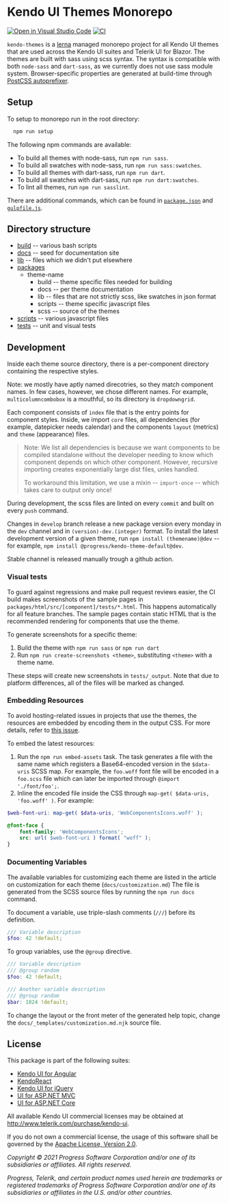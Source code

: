 # Kendo UI Themes Monorepo

[![Open in Visual Studio Code](https://open.vscode.dev/badges/open-in-vscode.svg)](https://open.vscode.dev/telerik/kendo-themes)
[![CI](https://github.com/telerik/kendo-themes/actions/workflows/ci_dev.yml/badge.svg?branch=develop)](https://github.com/telerik/kendo-themes/actions/workflows/ci_dev.yml)

`kendo-themes` is a [lerna](https://github.com/lerna/lerna/) managed monorepo project for all Kendo UI themes that are used across the Kendo UI suites and Telerik UI for Blazor. The themes are built with sass using scss syntax. The syntax is compatible with both `node-sass` and `dart-sass`, as we currently does not use sass module system. Browser-specific properties are generated at build-time through [PostCSS autoprefixer](https://github.com/postcss/autoprefixer).

## Setup

To setup to monorepo run in the root directory:

```sh
  npm run setup
```

The following npm commands are available:

* To build all themes with node-sass, run `npm run sass`.
* To build all swatches with node-sass, run `npm run sass:swatches`.
* To build all themes with dart-sass, run `npm run dart`.
* To build all swatches with dart-sass, run `npm run dart:swatches`.
* To lint all themes, run `npm run sasslint`.

There are additional commands, which can be found in [`package.json`](package.json) and [`gulpfile.js`](gulpfile.js).

## Directory structure

* [build](build) -- various bash scripts
* [docs](docs) -- seed for documentation site
* [lib](lib) -- files which we didn't put elsewhere
* [packages](packages)
  * theme-name
    * build -- theme specific files needed for building
    * docs -- per theme documentation
    * lib -- files that are not strictly scss, like swatches in json format
    * scripts -- theme specific javascript files
    * scss -- source of the themes
* [scripts](scripts) -- various javascript files
* [tests](tests) -- unit and visual tests

## Development

Inside each theme source directory, there is a per-component directory containing the respective styles.

Note: we mostly have aptly named direcotries, so they match component names. In few cases, however, we chose different names. For example, `multicolumncombobox` is a mouthful, so its directory is `dropdowngrid`.

Each component consists of `index` file that is the entry points for component styles. Inside, we import `core` files, all dependencies (for example, datepicker needs calendar) and the components `layout` (metrics) and `theme` (appearance) files.

> Note: We list all dependencies is because we want components to be compiled standalone without the developer needing to know which component depends on which other component. However, recursive importing creates exponentially large dist files, unles handled.
>
> To workaround this limitation, we use a mixin -- `import-once` -- which takes care to output only once!

During development, the scss files are linted on every `commit` and built on every `push` command.

Changes in `develop` branch release a new package version every monday in the `dev` channel and in  `(version)-dev.(integer)` format. To install the latest development version of a given theme, run `npm install (themename)@dev` --  for example, `npm install @progress/kendo-theme-default@dev`.

Stable channel is released manually trough a github action.

### Visual tests

To guard against regressions and make pull request reviews easier, the CI build makes screenshots of the sample pages in `packages/html/src/[component]/tests/*.html`. This happens automatically for all feature branches. The sample pages contain static HTML that is the recommended rendering for components that use the theme.

To generate screenshots for a specific theme:

1. Build the theme with `npm run sass` or `npm run dart`
1. Run `npm run create-screenshots <theme>`, substituting `<theme>` with a theme name.

These steps will create new screenshots in `tests/_output`. Note that due to platform differences, all of the files will be marked as changed.

### Embedding Resources

To avoid hosting-related issues in projects that use the themes, the resources are embedded by encoding them in the output CSS. For more details, refer to [this issue](https://github.com/telerik/kendo-theme-default/issues/41#issuecomment-258472183).

To embed the latest resources:

1. Run the `npm run embed-assets` task. The task generates a file with the same name which registers a Base64-encoded version in the `$data-uris` SCSS map. For example, the `foo.woff` font file will be encoded in a `foo.scss` file which can later be imported through `@import './font/foo';`.
1. Inline the encoded file inside the CSS through `map-get( $data-uris, 'foo.woff' )`. For example:

```scss
$web-font-uri: map-get( $data-uris, 'WebComponentsIcons.woff' );

@font-face {
    font-family: 'WebComponentsIcons';
    src: url( $web-font-uri ) format( "woff" );
}
```

### Documenting Variables

The available variables for customizing each theme are listed in the article on customization for each theme (`docs/customization.md`) The file is generated from the SCSS source files by running the `npm run docs` command.

To document a variable, use triple-slash comments (`///`) before its definition.

```scss
/// Variable description
$foo: 42 !default;
```

To group variables, use the `@group` directive.

```scss
/// Variable description
/// @group random
$foo: 42 !default;

/// Another variable description
/// @group random
$bar: 1024 !default;
```

To change the layout or the front meter of the generated help topic, change the `docs/_templates/customization.md.njk` source file.

## License

This package is part of the following suites:

* [Kendo UI for Angular](http://www.telerik.com/kendo-angular-ui/)
* [KendoReact](http://www.telerik.com/kendo-react-ui/)
* [Kendo UI for jQuery](http://www.telerik.com/kendo-ui)
* [UI for ASP.NET MVC](http://www.telerik.com/aspnet-mvc)
* [UI for ASP.NET Core](http://www.telerik.com/aspnet-core-ui)

All available Kendo UI commercial licenses may be obtained at http://www.telerik.com/purchase/kendo-ui.

If you do not own a commercial license, the usage of this software shall be governed by the [Apache License, Version 2.0](http://www.apache.org/licenses/LICENSE-2.0).

*Copyright © 2021 Progress Software Corporation and/or one of its subsidiaries or affiliates. All rights reserved.*

*Progress, Telerik, and certain product names used herein are trademarks or registered trademarks of Progress Software Corporation and/or one of its subsidiaries or affiliates in the U.S. and/or other countries.*
